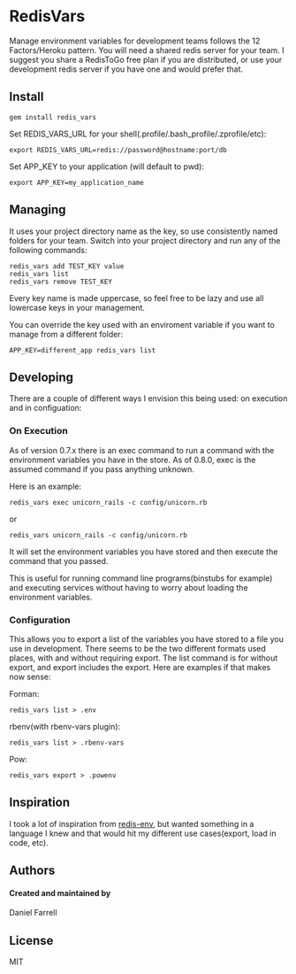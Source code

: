 # RedisVars

Manage environment variables for development teams follows the 12 Factors/Heroku pattern. You will need a shared redis server for your team. I suggest you share a RedisToGo free plan if you are distributed, or use your development redis server if you have one and would prefer that.

## Install

    gem install redis_vars

Set REDIS_VARS_URL for your shell(.profile/.bash_profile/.zprofile/etc):

    export REDIS_VARS_URL=redis://password@hostname:port/db

Set APP_KEY to your application (will default to pwd):

    export APP_KEY=my_application_name

## Managing

It uses your project directory name as the key, so use consistently named folders for your team.  Switch into your project directory and run any of the following commands:

    redis_vars add TEST_KEY value
    redis_vars list
    redis_vars remove TEST_KEY

Every key name is made uppercase, so feel free to be lazy and use all lowercase keys in your management.

You can override the key used with an enviroment variable if you want to manage from a different folder:

    APP_KEY=different_app redis_vars list

## Developing

There are a couple of different ways I envision this being used: on execution and in configuation:

### On Execution

As of version 0.7.x there is an exec command to run a command with the environment variables you have in the store. As of 0.8.0, exec is the assumed command if you pass anything unknown.

Here is an example:

    redis_vars exec unicorn_rails -c config/unicorn.rb

or

    redis_vars unicorn_rails -c config/unicorn.rb

It will set the environment variables you have stored and then execute the command that you passed.

This is useful for running command line programs(binstubs for example) and executing services without having to worry about loading the environment variables.

### Configuration

This allows you to export a list of the variables you have stored to a file you use in development. There seems to be the two different formats used places, with and without requiring export.  The list command is for without export, and export includes the export. Here are examples if that makes now sense:

Forman:

    redis_vars list > .env

rbenv(with rbenv-vars plugin):

    redis_vars list > .rbenv-vars

Pow:

    redis_vars export > .powenv

## Inspiration

I took a lot of inspiration from [redis-env](https://github.com/brynary/redis-env), but wanted something in a language I knew and that would hit my different use cases(export, load in code, etc).

## Authors

#### Created and maintained by
Daniel Farrell

## License

MIT
